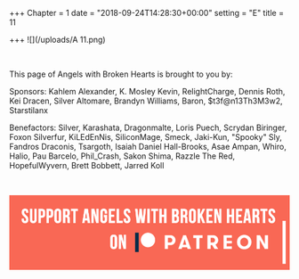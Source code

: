 +++
Chapter = 1
date = "2018-09-24T14:28:30+00:00"
setting = "E"
title = 11

+++
![](/uploads/A 11.png)

<br>

<p align="left">This page of Angels with Broken Hearts is brought to you by:</p>

<p align="left">Sponsors: Kahlem Alexander, K. Mosley Kevin, RelightCharge, Dennis Roth, Kei Dracen, Silver Altomare, Brandyn Williams, Baron, $t3f@n13Th3M3w2, Starstilanx </p>

<p align="left">Benefactors: Silver, Karashata, Dragonmalte, Loris Puech, Scrydan Biringer, Foxon Silverfur, KiLEdEnNis, SiliconMage, Smeck, Jaki-Kun, "Spooky" Sly, Fandros Draconis, Tsargoth, Isaiah Daniel Hall-Brooks, Asae Ampan, Whiro, Halio, Pau Barcelo, Phil_Crash, Sakon Shima, Razzle The Red, HopefulWyvern, Brett Bobbett, Jarred Koll </p> <br>

[![](/uploads/patreon-banner.jpg)](https://patreon.com/mbsaunders)